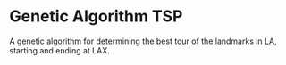 # Genetic Algorithm TSP #

A genetic algorithm for determining the best tour of the landmarks
in LA, starting and ending at LAX.
